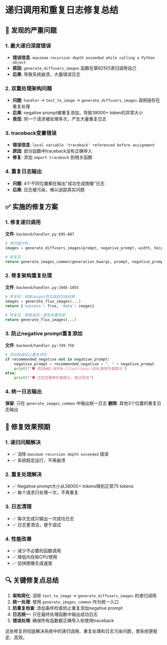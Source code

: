 # 递归调用和重复日志修复总结

## 🚨 发现的严重问题

### 1. 最大递归深度错误
- **错误信息**: `maximum recursion depth exceeded while calling a Python object`
- **原因**: `generate_diffusers_images` 函数在第825行递归调用自己
- **后果**: 导致系统崩溃，大量错误日志

### 2. 双重处理架构问题
- **问题**: `handler` → `text_to_image` → `generate_diffusers_images` 调用链存在重复处理
- **后果**: negative prompt被重复添加，导致38000+ token的异常大小
- **表现**: 同一个请求被处理多次，产生大量重复日志

### 3. traceback变量错误
- **错误信息**: `local variable 'traceback' referenced before assignment`
- **原因**: 部分函数中traceback没有正确导入
- **修复**: 添加 `import traceback` 到相关函数

### 4. 重复日志输出
- **问题**: 4个不同位置都在输出"成功生成图像"日志
- **后果**: 日志被污染，难以追踪真实问题

## ✅ 实施的修复方案

### 1. 修复递归调用
**文件**: `backend/handler.py:695-887`
```python
# 原问题代码：
images = generate_diffusers_images(prompt, negative_prompt, width, height, steps, cfg_scale, seed, num_images, current_base_model)

# 修复后：
return generate_images_common(generation_kwargs, prompt, negative_prompt, width, height, steps, cfg_scale, seed, num_images, base_model, "text-to-image")
```

### 2. 修复架构重复处理
**文件**: `backend/handler.py:1045-1055`
```python
# 修复前：收集images然后返回包装结果
images = generate_flux_images(...)
return {'success': True, 'data': images}

# 修复后：直接返回，避免双重包装
return generate_flux_images(...)
```

### 3. 防止negative prompt重复添加
**文件**: `backend/handler.py:749-756`
```python
# 添加检查防止重复添加
if recommended_negative not in negative_prompt:
    negative_prompt = recommended_negative + ", " + negative_prompt
    print(f"🛡️ 添加WAI-NSFW-illustrious-SDXL推荐负面提示")
else:
    print(f"🛡️ 已包含推荐负面提示，跳过添加")
```

### 4. 统一日志输出
**保留**: 只在 `generate_images_common` 中输出统一日志
**删除**: 其他3个位置的重复日志输出

## 🎯 修复效果预期

### 1. 递归问题解决
- ✅ 消除 `maximum recursion depth exceeded` 错误
- ✅ 系统稳定运行，不再崩溃

### 2. 重复处理解决
- ✅ Negative prompt大小从38000+ tokens降到正常75 tokens
- ✅ 每个请求只处理一次，不再重复

### 3. 日志清理
- ✅ 每次生成只输出一次成功日志
- ✅ 日志更清洁，便于调试

### 4. 性能改善
- ✅ 减少不必要的函数调用
- ✅ 降低内存和CPU使用
- ✅ 加快图像生成速度

## 🔍 关键修复点总结

1. **架构简化**: 消除 `text_to_image` → `generate_diffusers_images` 的递归调用
2. **统一处理**: 使用 `generate_images_common` 作为统一入口
3. **防重复检查**: 添加条件检查防止重复添加negative prompt
4. **日志统一**: 只在最终处理函数中输出成功日志
5. **错误处理**: 确保所有函数都正确导入和使用traceback

这些修复将彻底解决系统中的递归调用、重复处理和日志污染问题，使系统更稳定、高效。 